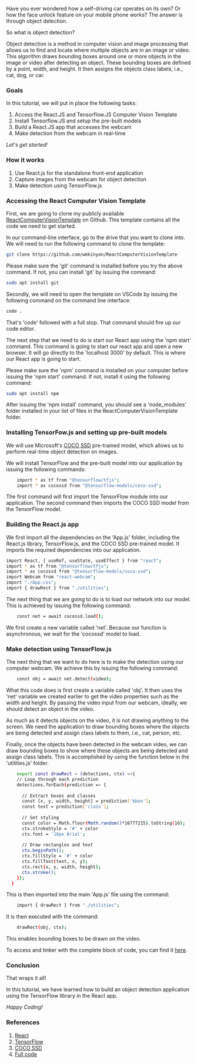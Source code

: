 Have you ever wondered how a self-driving car operates on its own? Or how the face unlock feature on your mobile phone works? The answer is through object detection.

So what is object detection?

Object detection is a method in computer vision and image processing that allows us to find and locate where multiple objects are in an image or video. This algorithm draws bounding boxes around one or more objects in the image or video after detecting an object. These bounding boxes are defined by a point, width, and height. It then assigns the objects class labels, i.e., cat, dog, or car.

### Goals

In this tutorial, we will put in place the following tasks:

1. Access the React.JS and Tensorflow.JS Computer Vision Template
2. Install Tensorflow.JS and setup the pre-built models
3. Build a React.JS app that accesses the webcam
4. Make detection from the webcam in real-time

*Let's get started!*

### How it works

1. Use React.js for the standalone front-end application
2. Capture images from the webcam for object detection
3. Make detection using TensorFlow.js

### Accessing the React Computer Vision Template

First, we are going to clone my publicly available [ReactComputerVisionTemplate](https://github.com/wmkinyan/ReactComputerVisionTemplate) on Github. This template contains all the code we need to get started.

In our command-line interface, go to the drive that you want to clone into. We will need to run the following command to clone the template:

```bash
git clone https://github.com/wmkinyan/ReactComputerVisionTemplate
```

Please make sure the 'git' command is installed before you try the above command. If not, you can install 'git' by issuing the command:

```bash
sudo apt install git
```

Secondly, we will need to open the template on VSCode by issuing the following command on the command line interface:

```bash
code .
```

That's 'code' followed with a full stop. That command should fire up our code editor.

The next step that we need to do is start our React app using the 'npm start' command. This command is going to start our react app and open a new browser. It will go directly to the 'localhost 3000' by default. This is where our React app is going to start. 

Please make sure the 'npm' command is installed on your computer before issuing the 'npm start' command. If not, install it using the following command:

```bash
sudo apt install npm
```
After issuing the 'npm install' command, you should see a 'node_modules' folder installed in your list of files in the ReactComputerVisionTemplate folder.

### Installing TensorFow.js and setting up pre-built models

We will use Microsoft's [COCO SSD](https://github.com/tensorflow/tfjs-models/tree/master/coco-ssd) pre-trained model, which allows us to perform real-time object detection on images.

We will install TensorFlow and the pre-built model into our application by issuing the following commands:

```bash
    import * as tf from "@tensorflow/tfjs";
    import * as cocossd from "@tensorflow-models/coco-ssd";
```

The first command will first import the TensorFlow module into our application. The second command then imports the COCO SSD model from the TensorFlow model.

### Building the React.js app

We first import all the dependencies on the 'App.js' folder, including the React.js library, TensorFlow.js, and the COCO SSD pre-trained model. It imports the required dependencies into our application. 

```bash
import React, { useRef, useState, useEffect } from "react";
import * as tf from "@tensorflow/tfjs";
import * as cocossd from "@tensorflow-models/coco-ssd";
import Webcam from "react-webcam";
import "./App.css";
import { drawRect } from "./utilities";
```

The next thing that we are going to do is to load our network into our model. This is achieved by issuing the following command:

```bash
    const net = await cocossd.load();
```

We first create a new variable called 'net'. Because our function is asynchronous, we wait for the 'cocossd' model to load.

### Make detection using TensorFlow.js

The next thing that we want to do here is to make the detection using our computer webcam. We achieve this by issuing the following command:

```bash
    const obj = await net.detect(video);
```
What this code does is first create a variable called 'obj'. It then uses the 'net' variable we created earlier to get the video properties such as the width and height. By passing the video input from our webcam, ideally, we should detect an object in the video.

As much as it detects objects on the video, it is not drawing anything to the screen. We need the application to draw bounding boxes where the objects are being detected and assign class labels to them, i.e., cat, person, etc.

Finally, once the objects have been detected in the webcam video, we can draw bounding boxes to show where these objects are being detected and assign class labels. This is accomplished by using the function below in the 'utilities.js' folder.

```bash
    export const drawRect = (detections, ctx) =>{
    // Loop through each prediction
    detections.forEach(prediction => {
  
      // Extract boxes and classes
      const [x, y, width, height] = prediction['bbox']; 
      const text = prediction['class']; 
  
      // Set styling
      const color = Math.floor(Math.random()*16777215).toString(16);
      ctx.strokeStyle = '#' + color
      ctx.font = '18px Arial';
  
      // Draw rectangles and text
      ctx.beginPath();   
      ctx.fillStyle = '#' + color
      ctx.fillText(text, x, y);
      ctx.rect(x, y, width, height); 
      ctx.stroke();
    });
  }
```
This is then imported into the main 'App.js' file using the command:

```bash
    import { drawRect } from "./utilities";
```

It is then executed with the command:

```bash
    drawRect(obj, ctx);
```
This enables bounding boxes to be drawn on the video.

To access and tinker with the complete block of code, you can find it [here](https://replit.com/@wmkinyan/RealTimeObjectDetectionTFJSReact#README.md).

### Conclusion

That wraps it all! 

In this tutorial, we have learned how to build an object detection application using the TensorFlow library in the React app.

*Happy Coding!*

### References

1. [React](https://reactjs.org/)
2. [TensorFlow](https://www.tensorflow.org/)
3. [COCO SSD](https://github.com/tensorflow/tfjs-models/tree/master/coco-ssd)
4. [Full code](https://github.com/wmkinyan/RealTimeObjectDetectionTFJSReact/)
